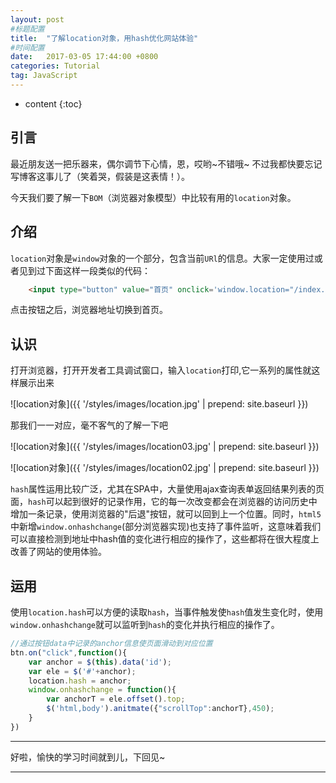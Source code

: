 ```yaml
---
layout: post
#标题配置
title:  "了解location对象，用hash优化网站体验"
#时间配置
date:   2017-03-05 17:44:00 +0800
categories: Tutorial
tag: JavaScript
---
```


* content
{:toc}

引言
------------------------
最近朋友送一把乐器来，偶尔调节下心情，恩，哎哟~不错哦~
不过我都快要忘记写博客这事儿了（笑着哭，假装是这表情！）。

今天我们要了解一下`BOM`（浏览器对象模型）中比较有用的`location`对象。

介绍
------------------------
`location`对象是`window`对象的一个部分，包含当前`URl`的信息。大家一定使用过或者见到过下面这样一段类似的代码：

```html
    <input type="button" value="首页" onclick='window.location="/index.html"'>
```
点击按钮之后，浏览器地址切换到首页。


认识
------------------------
打开浏览器，打开开发者工具调试窗口，输入`location`打印,它一系列的属性就这样展示出来

![location对象]({{ '/styles/images/location.jpg' | prepend: site.baseurl  }})

那我们一一对应，毫不客气的了解一下吧

![location对象]({{ '/styles/images/location03.jpg' | prepend: site.baseurl  }})

![location对象]({{ '/styles/images/location02.jpg' | prepend: site.baseurl  }})

`hash`属性运用比较广泛，尤其在SPA中，大量使用ajax查询表单返回结果列表的页面，`hash`可以起到很好的记录作用，它的每一次改变都会在浏览器的访问历史中增加一条记录，使用浏览器的"后退"按钮，就可以回到上一个位置。同时，`html5`中新增`window.onhashchange`(部分浏览器实现)也支持了事件监听，这意味着我们可以直接检测到地址中hash值的变化进行相应的操作了，这些都将在很大程度上改善了网站的使用体验。

运用
------------------------
使用`location.hash`可以方便的读取`hash`，当事件触发使`hash`值发生变化时，使用`window.onhashchange`就可以监听到`hash`的变化并执行相应的操作了。

```javascript
//通过按钮data中记录的anchor信息使页面滑动到对应位置
btn.on("click",function(){
    var anchor = $(this).data('id');
    var ele = $('#'+anchor);
    location.hash = anchor;
    window.onhashchange = function(){
        var anchorT = ele.offset().top;
        $('html,body').anitmate({"scrollTop":anchorT},450);
    }
})
```

---------
好啦，愉快的学习时间就到儿，下回见~

---------

